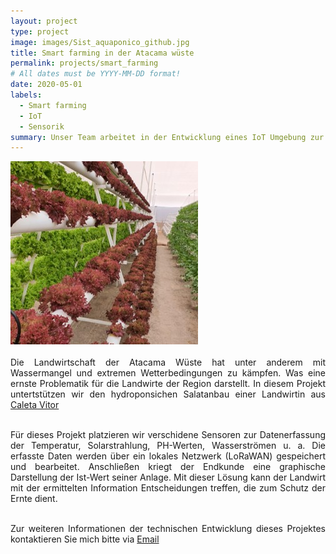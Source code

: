 ```yaml
---
layout: project
type: project
image: images/Sist_aquaponico_github.jpg
title: Smart farming in der Atacama wüste
permalink: projects/smart_farming
# All dates must be YYYY-MM-DD format!
date: 2020-05-01
labels:
  - Smart farming
  - IoT
  - Sensorik
summary: Unser Team arbeitet in der Entwicklung eines IoT Umgebung zur Messdatenerfassung eines hydroponischen Salatanbaus in der Atacama Wüste in Chile.
---
```


<div class="ui small rounded images">
  <img class="ui image" src="../images/Sist_aquaponico_github.jpg"> 
</div>


<div style="text-align: justify"> 
<br>
Die Landwirtschaft der Atacama Wüste hat unter anderem mit Wassermangel und extremen Wetterbedingungen zu kämpfen. Was eine ernste Problematik für die Landwirte der Region darstellt. In diesem Projekt untertstützen wir den hydroponsichen Salatanbau einer Landwirtin aus <a href="https://en.wikipedia.org/wiki/Caleta_V%C3%ADtor">Caleta Vitor</a><br><br>
  
Für dieses Projekt platzieren wir verschidene Sensoren zur Datenerfassung der Temperatur, Solarstrahlung, PH-Werten, Wasserströmen u. a. Die erfasste Daten werden über ein lokales Netzwerk (LoRaWAN) gespeichert und bearbeitet. Anschließen kriegt der Endkunde eine graphische Darstellung der Ist-Wert seiner Anlage. Mit dieser Lösung kann der Landwirt mit der ermittelten Information Entscheidungen treffen, die zum Schutz der Ernte dient.<br><br>

Zur weiteren Informationen der technischen Entwicklung dieses Projektes kontaktieren Sie mich bitte via <a href="mailto:franco.perez.montt@gmail.com">Email</a>  
 </div> 




